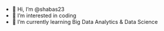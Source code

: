 - 👋 Hi, I’m @shabas23
- 👀 I’m interested in coding
- 🌱 I’m currently learning Big Data Analytics & Data Science


<!---
shabas23/shabas23 is a ✨ special ✨ repository because its `README.md` (this file) appears on your GitHub profile.
You can click the Preview link to take a look at your changes.
--->
